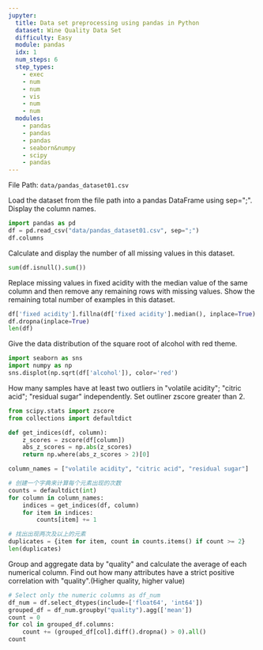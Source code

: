 ```yaml
---
jupyter:
  title: Data set preprocessing using pandas in Python
  dataset: Wine Quality Data Set
  difficulty: Easy
  module: pandas
  idx: 1
  num_steps: 6
  step_types:
    - exec
    - num
    - num
    - vis
    - num
    - num
  modules:
    - pandas
    - pandas
    - pandas
    - seaborn&numpy
    - scipy
    - pandas
---
```


File Path: `data/pandas_dataset01.csv`

Load the dataset from the file path into a pandas DataFrame using sep=";". Display the column names.

```python
import pandas as pd
df = pd.read_csv("data/pandas_dataset01.csv", sep=";")
df.columns
```

Calculate and display the number of all missing values in this dataset.

```python
sum(df.isnull().sum())
```

Replace missing values in fixed acidity with the median value of the same column and then remove any remaining rows with missing values. Show the remaining total number of examples in this dataset.

```python
df['fixed acidity'].fillna(df['fixed acidity'].median(), inplace=True)
df.dropna(inplace=True)
len(df)
```

Give the data distribution of the square root of alcohol with red theme.

```python
import seaborn as sns
import numpy as np
sns.displot(np.sqrt(df['alcohol']), color='red')
```


How many samples have at least two outliers in "volatile acidity"; "citric acid"; "residual sugar" independently. Set outliner zscore greater than 2.

```python
from scipy.stats import zscore
from collections import defaultdict

def get_indices(df, column):
    z_scores = zscore(df[column])
    abs_z_scores = np.abs(z_scores)
    return np.where(abs_z_scores > 2)[0]

column_names = ["volatile acidity", "citric acid", "residual sugar"]

# 创建一个字典来计算每个元素出现的次数
counts = defaultdict(int)
for column in column_names:
    indices = get_indices(df, column)
    for item in indices:
        counts[item] += 1

# 找出出现两次及以上的元素
duplicates = {item for item, count in counts.items() if count >= 2}
len(duplicates)
```

Group and aggregate data by "quality" and calculate the average of each numerical column. Find out how many attributes have a strict positive correlation with "quality".(Higher quality, higher value)

```python
# Select only the numeric columns as df_num
df_num = df.select_dtypes(include=['float64', 'int64'])
grouped_df = df_num.groupby("quality").agg(['mean'])
count = 0
for col in grouped_df.columns:
    count += (grouped_df[col].diff().dropna() > 0).all()
count
```